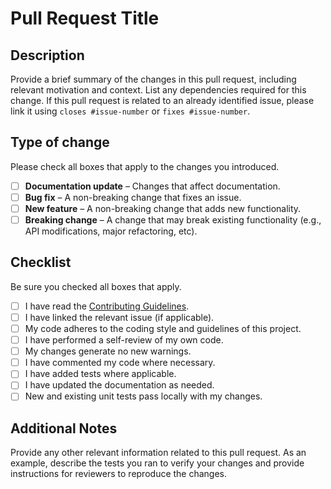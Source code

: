 # Pull Request Title

## Description

Provide a brief summary of the changes in this pull request, including relevant
motivation and context. List any dependencies required for this change. If this
pull request is related to an already identified issue, please link it using
`closes #issue-number` or `fixes #issue-number`.

## Type of change

Please check all boxes that apply to the changes you introduced.

- [ ] **Documentation update** – Changes that affect documentation.
- [ ] **Bug fix** – A non-breaking change that fixes an issue.
- [ ] **New feature** – A non-breaking change that adds new functionality.
- [ ] **Breaking change** – A change that may break existing functionality
      (e.g., API modifications, major refactoring, etc).

## Checklist

Be sure you checked all boxes that apply.

- [ ] I have read the [Contributing Guidelines](./contributing.md).
- [ ] I have linked the relevant issue (if applicable).
- [ ] My code adheres to the coding style and guidelines of this project.
- [ ] I have performed a self-review of my own code.
- [ ] My changes generate no new warnings.
- [ ] I have commented my code where necessary.
- [ ] I have added tests where applicable.
- [ ] I have updated the documentation as needed.
- [ ] New and existing unit tests pass locally with my changes.

## Additional Notes

Provide any other relevant information related to this pull request. As an
example, describe the tests you ran to verify your changes and provide
instructions for reviewers to reproduce the changes.
